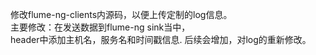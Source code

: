 修改flume-ng-clients内源码，以便上传定制的log信息。</br>
主要修改：在发送数据到flume-ng sink当中，</br>
          header中添加主机名，服务名和时间戳信息.
          后续会增加，对log的重新修改。
